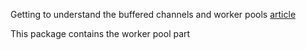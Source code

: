 Getting to understand the buffered channels and worker pools [article](https://golangbot.com/buffered-channels-worker-pools/)

This package contains the worker pool part